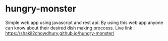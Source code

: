 # hungry-monster
Simple web app using javascript and rest api.
By using this web app anyone can know about their desired dish making proccess.
Live link : https://shakil2chowdhury.github.io/hungry-monster/
